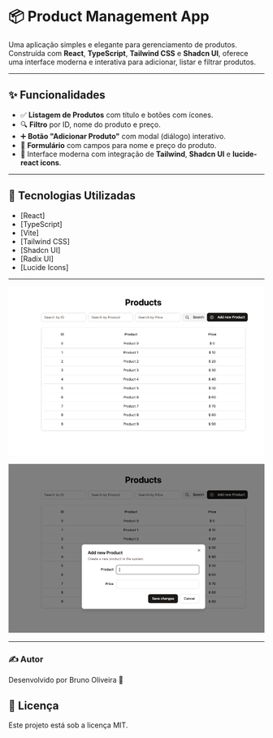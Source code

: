 # 📦 Product Management App

Uma aplicação simples e elegante para gerenciamento de produtos. Construída com **React**, **TypeScript**, **Tailwind CSS** e **Shadcn UI**, oferece uma interface moderna e interativa para adicionar, listar e filtrar produtos.

---

## ✨ Funcionalidades

- ✅ **Listagem de Produtos** com título e botões com ícones.
- 🔍 **Filtro** por ID, nome do produto e preço.
- ➕ **Botão "Adicionar Produto"** com modal (diálogo) interativo.
- 📝 **Formulário** com campos para nome e preço do produto.
- 📱 Interface moderna com integração de **Tailwind**, **Shadcn UI** e **lucide-react icons**.

---

## 🧱 Tecnologias Utilizadas

- [React]
- [TypeScript]
- [Vite]
- [Tailwind CSS]
- [Shadcn UI]
- [Radix UI]
- [Lucide Icons]

---

<p align="center">
  <img alt="Refund-web" src="https://github.com/brunooliveira7/Form-products/blob/main/public/Layout%20-%20Form-products.png">
</p>

<p align="center">
  <img alt="Refund-web" src="https://github.com/brunooliveira7/Form-products/blob/main/public/Layout%20-%20Form-products%202.png">
</p>

---

### ✍️ Autor
Desenvolvido por Bruno Oliveira 🧠

## 📝 Licença
Este projeto está sob a licença MIT.

